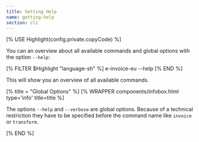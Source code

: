 ```yaml
---
title: Getting Help
name: getting-help
section: cli
---
```


<!--qgoda-no-xgettext-->

[% USE Highlight(config.private.copyCode) %]

<!--/qgoda-no-xgettext-->

You can an overview about all available commands and global options with the
option `--help`:

<!--qgoda-no-xgettext-->

[% FILTER $Highlight "language-sh" %]
e-invoice-eu --help
[% END %]

<!--/qgoda-no-xgettext-->

This will show you an overview of all available commands.

<!--qgoda-no-xgettext-->

[% title = "Global Options" %]
[% WRAPPER components/infobox.html
type='info' title=title %]

<!--/qgoda-no-xgettext-->

The options <code>--help</code> and <code>--verbose</code> are global options.
Because of a technical restriction they have to be specified before the
command name like <code>invoice</code> or <code>transform</code>.

<!--qgoda-no-xgettext-->

[% END %]

<!--/qgoda-no-xgettext-->
